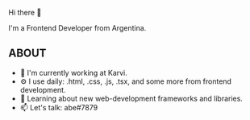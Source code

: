 Hi there 👋

I'm a Frontend Developer from Argentina.

## ABOUT
- 🏢 I'm currently working at Karvi.
- ⚙️ I use daily: .html, .css, .js, .tsx, and some more from frontend development.
- 🌱 Learning about new web-development frameworks and libraries.
- 📫 Let's talk: abe#7879
